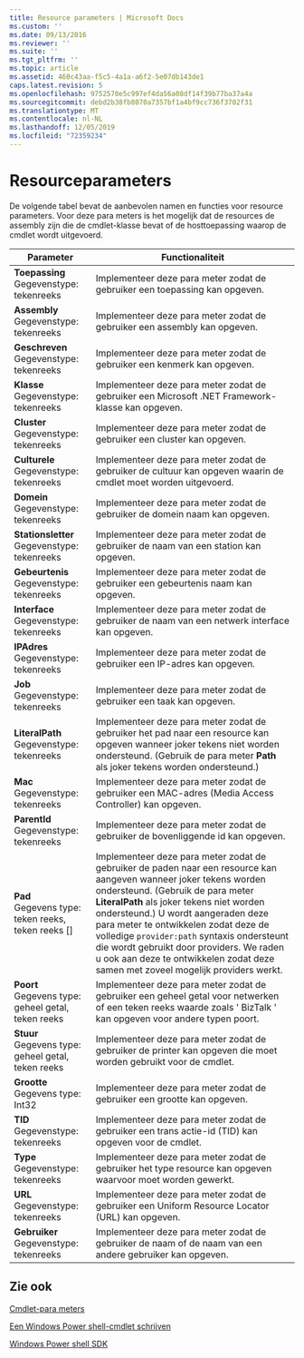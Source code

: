 ```yaml
---
title: Resource parameters | Microsoft Docs
ms.custom: ''
ms.date: 09/13/2016
ms.reviewer: ''
ms.suite: ''
ms.tgt_pltfrm: ''
ms.topic: article
ms.assetid: 460c43aa-f5c5-4a1a-a6f2-5e07db143de1
caps.latest.revision: 5
ms.openlocfilehash: 9752570e5c997ef4da56a08df14f39b77ba37a4a
ms.sourcegitcommit: debd2b38fb8070a7357bf1a4bf9cc736f3702f31
ms.translationtype: MT
ms.contentlocale: nl-NL
ms.lasthandoff: 12/05/2019
ms.locfileid: "72359234"
---
```

# <a name="resource-parameters"></a>Resourceparameters

De volgende tabel bevat de aanbevolen namen en functies voor resource parameters. Voor deze para meters is het mogelijk dat de resources de assembly zijn die de cmdlet-klasse bevat of de hosttoepassing waarop de cmdlet wordt uitgevoerd.

|Parameter|Functionaliteit|
|---|---|
|**Toepassing**<br>Gegevenstype: tekenreeks|Implementeer deze para meter zodat de gebruiker een toepassing kan opgeven.|
|**Assembly**<br>Gegevenstype: tekenreeks|Implementeer deze para meter zodat de gebruiker een assembly kan opgeven.|
|**Geschreven**<br>Gegevenstype: tekenreeks|Implementeer deze para meter zodat de gebruiker een kenmerk kan opgeven.|
|**Klasse**<br>Gegevenstype: tekenreeks|Implementeer deze para meter zodat de gebruiker een Microsoft .NET Framework-klasse kan opgeven.|
|**Cluster**<br>Gegevenstype: tekenreeks|Implementeer deze para meter zodat de gebruiker een cluster kan opgeven.|
|**Culturele**<br>Gegevenstype: tekenreeks|Implementeer deze para meter zodat de gebruiker de cultuur kan opgeven waarin de cmdlet moet worden uitgevoerd.|
|**Domein**<br>Gegevenstype: tekenreeks|Implementeer deze para meter zodat de gebruiker de domein naam kan opgeven.|
|**Stationsletter**<br>Gegevenstype: tekenreeks|Implementeer deze para meter zodat de gebruiker de naam van een station kan opgeven.|
|**Gebeurtenis**<br>Gegevenstype: tekenreeks|Implementeer deze para meter zodat de gebruiker een gebeurtenis naam kan opgeven.|
|**Interface**<br>Gegevenstype: tekenreeks|Implementeer deze para meter zodat de gebruiker de naam van een netwerk interface kan opgeven.|
|**IPAdres**<br>Gegevenstype: tekenreeks|Implementeer deze para meter zodat de gebruiker een IP-adres kan opgeven.|
|**Job**<br>Gegevenstype: tekenreeks|Implementeer deze para meter zodat de gebruiker een taak kan opgeven.|
|**LiteralPath**<br>Gegevenstype: tekenreeks|Implementeer deze para meter zodat de gebruiker het pad naar een resource kan opgeven wanneer joker tekens niet worden ondersteund. (Gebruik de para meter **Path** als joker tekens worden ondersteund.)|
|**Mac**<br>Gegevenstype: tekenreeks|Implementeer deze para meter zodat de gebruiker een MAC-adres (Media Access Controller) kan opgeven.|
|**ParentId**<br>Gegevenstype: tekenreeks|Implementeer deze para meter zodat de gebruiker de bovenliggende id kan opgeven.|
|**Pad**<br>Gegevens type: teken reeks, teken reeks []|Implementeer deze para meter zodat de gebruiker de paden naar een resource kan aangeven wanneer joker tekens worden ondersteund. (Gebruik de para meter **LiteralPath** als joker tekens niet worden ondersteund.) U wordt aangeraden deze para meter te ontwikkelen zodat deze de volledige `provider:path` syntaxis ondersteunt die wordt gebruikt door providers. We raden u ook aan deze te ontwikkelen zodat deze samen met zoveel mogelijk providers werkt.|
|**Poort**<br>Gegevens type: geheel getal, teken reeks|Implementeer deze para meter zodat de gebruiker een geheel getal voor netwerken of een teken reeks waarde zoals ' BizTalk ' kan opgeven voor andere typen poort.|
|**Stuur**<br>Gegevens type: geheel getal, teken reeks|Implementeer deze para meter zodat de gebruiker de printer kan opgeven die moet worden gebruikt voor de cmdlet.|
|**Grootte**<br>Gegevens type: Int32|Implementeer deze para meter zodat de gebruiker een grootte kan opgeven.|
|**TID**<br>Gegevenstype: tekenreeks|Implementeer deze para meter zodat de gebruiker een trans actie-id (TID) kan opgeven voor de cmdlet.|
|**Type**<br>Gegevenstype: tekenreeks|Implementeer deze para meter zodat de gebruiker het type resource kan opgeven waarvoor moet worden gewerkt.|
|**URL**<br>Gegevenstype: tekenreeks|Implementeer deze para meter zodat de gebruiker een Uniform Resource Locator (URL) kan opgeven.|
|**Gebruiker**<br>Gegevenstype: tekenreeks|Implementeer deze para meter zodat de gebruiker de naam of de naam van een andere gebruiker kan opgeven.|

## <a name="see-also"></a>Zie ook

[Cmdlet-para meters](./cmdlet-parameters.md)

[Een Windows Power shell-cmdlet schrijven](./writing-a-windows-powershell-cmdlet.md)

[Windows Power shell SDK](../windows-powershell-reference.md)
